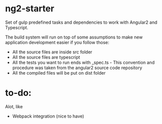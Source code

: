 # ng2-starter
Set of gulp predefined tasks and dependencies to work with Angular2 and Typescript.

The build system will run on top of some assumptions to make new application development easier if you follow those:

* All the source files are inside src folder
* All the source files are typescript
* All the tests you want to run ends with _spec.ts - This convention and procedure was taken from the angular2 source code repository
* All the compiled files will be put on dist folder


# to-do:
Alot, like

* Webpack integration (nice to have)
